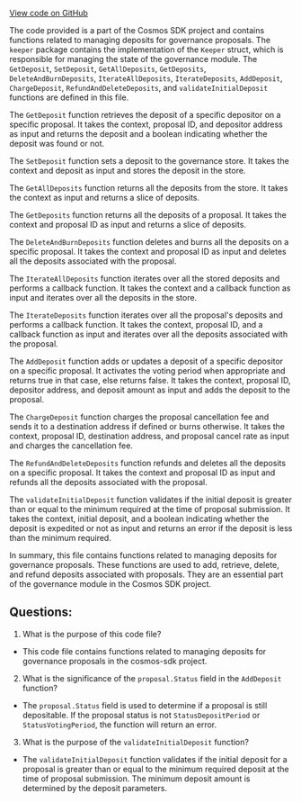 [View code on GitHub](https://github.com/cosmos/cosmos-sdk/blob/main/x/gov/keeper/deposit.go)

The code provided is a part of the Cosmos SDK project and contains functions related to managing deposits for governance proposals. The `keeper` package contains the implementation of the `Keeper` struct, which is responsible for managing the state of the governance module. The `GetDeposit`, `SetDeposit`, `GetAllDeposits`, `GetDeposits`, `DeleteAndBurnDeposits`, `IterateAllDeposits`, `IterateDeposits`, `AddDeposit`, `ChargeDeposit`, `RefundAndDeleteDeposits`, and `validateInitialDeposit` functions are defined in this file.

The `GetDeposit` function retrieves the deposit of a specific depositor on a specific proposal. It takes the context, proposal ID, and depositor address as input and returns the deposit and a boolean indicating whether the deposit was found or not.

The `SetDeposit` function sets a deposit to the governance store. It takes the context and deposit as input and stores the deposit in the store.

The `GetAllDeposits` function returns all the deposits from the store. It takes the context as input and returns a slice of deposits.

The `GetDeposits` function returns all the deposits of a proposal. It takes the context and proposal ID as input and returns a slice of deposits.

The `DeleteAndBurnDeposits` function deletes and burns all the deposits on a specific proposal. It takes the context and proposal ID as input and deletes all the deposits associated with the proposal.

The `IterateAllDeposits` function iterates over all the stored deposits and performs a callback function. It takes the context and a callback function as input and iterates over all the deposits in the store.

The `IterateDeposits` function iterates over all the proposal's deposits and performs a callback function. It takes the context, proposal ID, and a callback function as input and iterates over all the deposits associated with the proposal.

The `AddDeposit` function adds or updates a deposit of a specific depositor on a specific proposal. It activates the voting period when appropriate and returns true in that case, else returns false. It takes the context, proposal ID, depositor address, and deposit amount as input and adds the deposit to the proposal.

The `ChargeDeposit` function charges the proposal cancellation fee and sends it to a destination address if defined or burns otherwise. It takes the context, proposal ID, destination address, and proposal cancel rate as input and charges the cancellation fee.

The `RefundAndDeleteDeposits` function refunds and deletes all the deposits on a specific proposal. It takes the context and proposal ID as input and refunds all the deposits associated with the proposal.

The `validateInitialDeposit` function validates if the initial deposit is greater than or equal to the minimum required at the time of proposal submission. It takes the context, initial deposit, and a boolean indicating whether the deposit is expedited or not as input and returns an error if the deposit is less than the minimum required.

In summary, this file contains functions related to managing deposits for governance proposals. These functions are used to add, retrieve, delete, and refund deposits associated with proposals. They are an essential part of the governance module in the Cosmos SDK project.
## Questions: 
 1. What is the purpose of this code file?
- This code file contains functions related to managing deposits for governance proposals in the cosmos-sdk project.

2. What is the significance of the `proposal.Status` field in the `AddDeposit` function?
- The `proposal.Status` field is used to determine if a proposal is still depositable. If the proposal status is not `StatusDepositPeriod` or `StatusVotingPeriod`, the function will return an error.

3. What is the purpose of the `validateInitialDeposit` function?
- The `validateInitialDeposit` function validates if the initial deposit for a proposal is greater than or equal to the minimum required deposit at the time of proposal submission. The minimum deposit amount is determined by the deposit parameters.